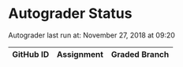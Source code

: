 # Autograder Status
Autograder last run at: November 27, 2018 at 09:20

| GitHub ID | Assignment | Graded Branch |
|-----------|------------|---------------|
